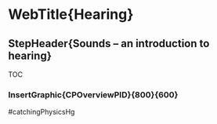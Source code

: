 # WebTitle{Hearing}

## StepHeader{Sounds – an introduction to hearing}

TOC

### InsertGraphic{CPOverviewPID}{800}{600}


#catchingPhysicsHg